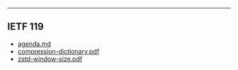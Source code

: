 

---

## IETF 119

- [agenda.md](agenda.md)
- [compression-dictionary.pdf](compression-dictionary.pdf)
- [zstd-window-size.pdf](zstd-window-size.pdf)